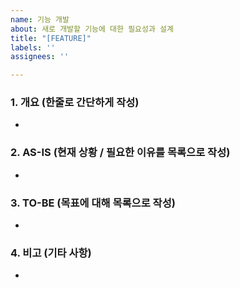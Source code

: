 ```yaml
---
name: 기능 개발
about: 새로 개발할 기능에 대한 필요성과 설계
title: "[FEATURE]"
labels: ''
assignees: ''

---
```


### 1. 개요 (한줄로 간단하게 작성)
* 

### 2. AS-IS (현재 상황 / 필요한 이유를 목록으로 작성)
* 

### 3. TO-BE (목표에 대해 목록으로 작성)
* 

### 4. 비고 (기타 사항)
*
